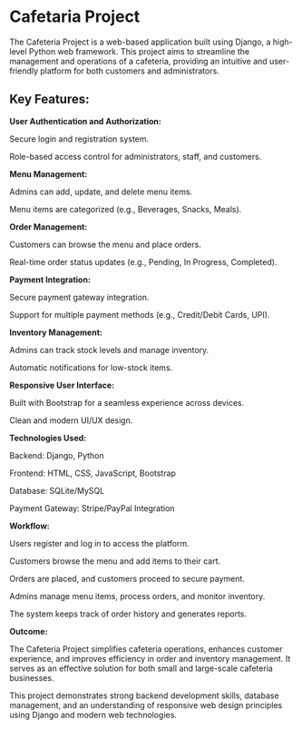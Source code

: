 <h1>Cafetaria Project</h1>
<p>The Cafeteria Project is a web-based application built using Django, a high-level Python web framework. This project aims to streamline the management and operations of a cafeteria, providing an intuitive and user-friendly platform for both customers and administrators.</p>

<h2>Key Features:</h2>

<strong>User Authentication and Authorization:</strong>

Secure login and registration system.

Role-based access control for administrators, staff, and customers.

<strong>Menu Management:</strong>

Admins can add, update, and delete menu items.

Menu items are categorized (e.g., Beverages, Snacks, Meals).

<strong>Order Management:</strong>

Customers can browse the menu and place orders.

Real-time order status updates (e.g., Pending, In Progress, Completed).

<strong>Payment Integration:</strong>

Secure payment gateway integration.

Support for multiple payment methods (e.g., Credit/Debit Cards, UPI).

<strong>Inventory Management:</strong>

Admins can track stock levels and manage inventory.

Automatic notifications for low-stock items.

<strong>Responsive User Interface:</strong>

Built with Bootstrap for a seamless experience across devices.

Clean and modern UI/UX design.

<strong>Technologies Used:</strong>

Backend: Django, Python

Frontend: HTML, CSS, JavaScript, Bootstrap

Database: SQLite/MySQL

<strong></strong>Payment Gateway: Stripe/PayPal Integration

<strong>Workflow:</strong>

Users register and log in to access the platform.

Customers browse the menu and add items to their cart.

Orders are placed, and customers proceed to secure payment.

Admins manage menu items, process orders, and monitor inventory.

The system keeps track of order history and generates reports.

<strong>Outcome:</strong>

The Cafeteria Project simplifies cafeteria operations, enhances customer experience, and improves efficiency in order and inventory management. It serves as an effective solution for both small and large-scale cafeteria businesses.

This project demonstrates strong backend development skills, database management, and an understanding of responsive web design principles using Django and modern web technologies.

